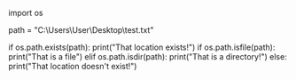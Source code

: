 import os

path = "C:\\Users\\User\\Desktop\\test.txt"

if os.path.exists(path):
    print("That location exists!")
    if os.path.isfile(path):
        print("That is a file")
    elif os.path.isdir(path):
        print("That is a directory!")
else:
    print("That location doesn't exist!")
